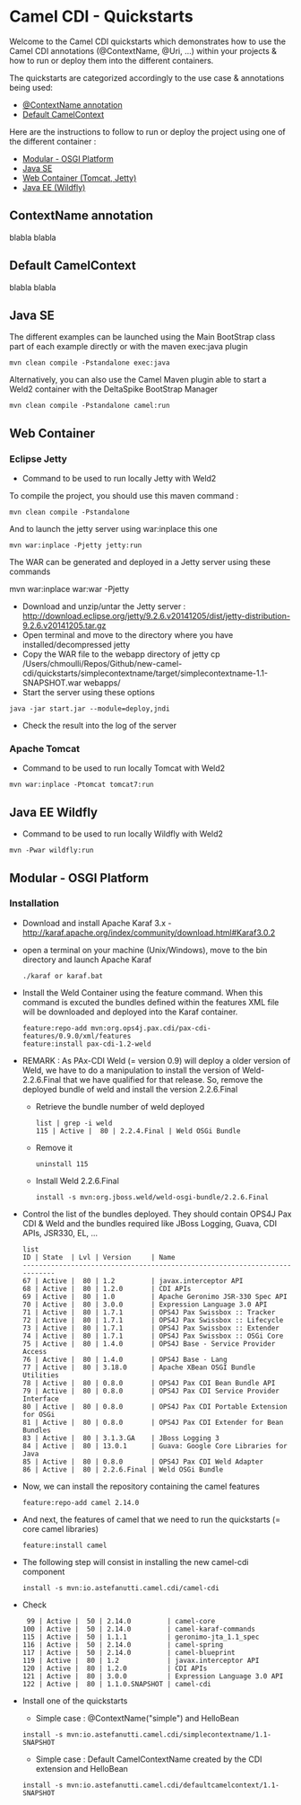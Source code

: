 # Camel CDI - Quickstarts

Welcome to the Camel CDI quickstarts which demonstrates how to use the Camel CDI annotations (@ContextName, @Uri, ...) within your projects 
& how to run or deploy them into the different containers.

The quickstarts are categorized accordingly to the use case & annotations being used:

* [@ContextName annotation](#contextname-annotation)
* [Default CamelContext](#default-camelcontext)

Here are the instructions to follow to run or deploy the project using one of the different container :

* [Modular - OSGI Platform](#modular---osgi-platform)
* [Java SE](#java-se)
* [Web Container (Tomcat, Jetty)](#web-container)
* [Java EE (Wildfly)](#java-ee-wildfly)

## ContextName annotation

blabla blabla

## Default CamelContext

blabla blabla

## Java SE

The different examples can be launched using the Main BootStrap class part of each example directly or with the maven exec:java plugin

```
mvn clean compile -Pstandalone exec:java
```

Alternatively, you can also use the Camel Maven plugin able to start a Weld2 container with the DeltaSpike BootStrap Manager

```
mvn clean compile -Pstandalone camel:run
```


## Web Container

### Eclipse Jetty

* Command to be used to run locally Jetty with Weld2

To compile the project, you should use this maven command :

```
mvn clean compile -Pstandalone
```
And to launch the jetty server using war:inplace this one

```
mvn war:inplace -Pjetty jetty:run
```

The WAR can be generated and deployed in a Jetty server using these commands

mvn war:inplace war:war -Pjetty

* Download and unzip/untar the Jetty server : http://download.eclipse.org/jetty/9.2.6.v20141205/dist/jetty-distribution-9.2.6.v20141205.tar.gz
* Open terminal and move to the directory where you have installed/decompressed jetty
* Copy the WAR file to the webapp directory of jetty
cp /Users/chmoulli/Repos/Github/new-camel-cdi/quickstarts/simplecontextname/target/simplecontextname-1.1-SNAPSHOT.war webapps/
* Start the server using these options

```
java -jar start.jar --module=deploy,jndi

```
* Check the result into the log of the server

### Apache Tomcat

* Command to be used to run locally Tomcat with Weld2

```
mvn war:inplace -Ptomcat tomcat7:run
```


## Java EE Wildfly

* Command to be used to run locally Wildfly with Weld2

```
mvn -Pwar wildfly:run
```

## Modular - OSGI Platform

### Installation

* Download and install Apache Karaf 3.x - http://karaf.apache.org/index/community/download.html#Karaf3.0.2
* open a terminal on your machine (Unix/Windows), move to the bin directory and launch Apache Karaf

    ```
    ./karaf or karaf.bat
    ```
    
* Install the Weld Container using the feature command. When this command is excuted the bundles defined within the features XML file
  will be downloaded and deployed into the Karaf container.
    
    ```
    feature:repo-add mvn:org.ops4j.pax.cdi/pax-cdi-features/0.9.0/xml/features
    feature:install pax-cdi-1.2-weld
    ```
    
* REMARK : As PAx-CDI Weld (= version 0.9) will deploy a older version of Weld, we have to do a manipulation to install the 
  version of Weld-2.2.6.Final that we have qualified for that release. So, remove the deployed bundle of weld and install the version 2.2.6.Final
  
  * Retrieve the bundle number of weld deployed 
    ```
    list | grep -i weld
    115 | Active |  80 | 2.2.4.Final | Weld OSGi Bundle
    ```
  * Remove it
    ```
    uninstall 115
    ```
  * Install Weld 2.2.6.Final
    ```
    install -s mvn:org.jboss.weld/weld-osgi-bundle/2.2.6.Final
    ```

* Control the list of the bundles deployed. They should contain OPS4J Pax CDI & Weld and 
  the bundles required like JBoss Logging, Guava, CDI APIs, JSR330, EL, ...
 
    ```
    list
    ID | State  | Lvl | Version     | Name
    ---------------------------------------------------------------------------
    67 | Active |  80 | 1.2         | javax.interceptor API
    68 | Active |  80 | 1.2.0       | CDI APIs
    69 | Active |  80 | 1.0         | Apache Geronimo JSR-330 Spec API
    70 | Active |  80 | 3.0.0       | Expression Language 3.0 API
    71 | Active |  80 | 1.7.1       | OPS4J Pax Swissbox :: Tracker
    72 | Active |  80 | 1.7.1       | OPS4J Pax Swissbox :: Lifecycle
    73 | Active |  80 | 1.7.1       | OPS4J Pax Swissbox :: Extender
    74 | Active |  80 | 1.7.1       | OPS4J Pax Swissbox :: OSGi Core
    75 | Active |  80 | 1.4.0       | OPS4J Base - Service Provider Access
    76 | Active |  80 | 1.4.0       | OPS4J Base - Lang
    77 | Active |  80 | 3.18.0      | Apache XBean OSGI Bundle Utilities
    78 | Active |  80 | 0.8.0       | OPS4J Pax CDI Bean Bundle API
    79 | Active |  80 | 0.8.0       | OPS4J Pax CDI Service Provider Interface
    80 | Active |  80 | 0.8.0       | OPS4J Pax CDI Portable Extension for OSGi
    81 | Active |  80 | 0.8.0       | OPS4J Pax CDI Extender for Bean Bundles
    83 | Active |  80 | 3.1.3.GA    | JBoss Logging 3
    84 | Active |  80 | 13.0.1      | Guava: Google Core Libraries for Java
    85 | Active |  80 | 0.8.0       | OPS4J Pax CDI Weld Adapter
    86 | Active |  80 | 2.2.6.Final | Weld OSGi Bundle
    ```
    
* Now, we can install the repository containing the camel features
    ```
    feature:repo-add camel 2.14.0
    ```
    
* And next, the features of camel that we need to run the quickstarts (= core camel libraries)
    ```
    feature:install camel
    ```
    
* The following step will consist in installing the new camel-cdi component
    ```    
    install -s mvn:io.astefanutti.camel.cdi/camel-cdi
    ```    
* Check
    
    ```
     99 | Active |  50 | 2.14.0         | camel-core
    100 | Active |  50 | 2.14.0         | camel-karaf-commands
    115 | Active |  50 | 1.1.1          | geronimo-jta_1.1_spec
    116 | Active |  50 | 2.14.0         | camel-spring
    117 | Active |  50 | 2.14.0         | camel-blueprint
    119 | Active |  80 | 1.2            | javax.interceptor API
    120 | Active |  80 | 1.2.0          | CDI APIs
    121 | Active |  80 | 3.0.0          | Expression Language 3.0 API
    122 | Active |  80 | 1.1.0.SNAPSHOT | camel-cdi
    ```    
* Install one of the quickstarts

  * Simple case : @ContextName("simple") and HelloBean

  ```        
  install -s mvn:io.astefanutti.camel.cdi/simplecontextname/1.1-SNAPSHOT 
  ```       

  * Simple case : Default CamelContextName created by the CDI extension and HelloBean

  ```
  install -s mvn:io.astefanutti.camel.cdi/defaultcamelcontext/1.1-SNAPSHOT      
  ```
